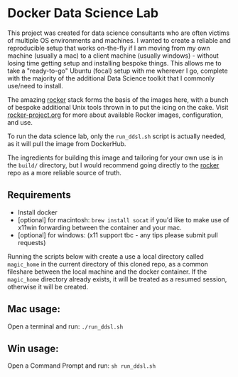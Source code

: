 # Docker Data Science Lab

This project was created for data science consultants who are often victims of multiple OS environments and machines.  I wanted to create a reliable and reproducible setup that works on-the-fly if I am moving from my own machine (usually a mac) to a client machine (usually windows) - without losing time getting setup and installing bespoke things.  This allows me to take a "ready-to-go" Ubuntu (focal) setup with me wherever I go, complete with the majority of the additional Data Science toolkit that I commonly use/need to install.

The amazing [rocker](https://github.com/rocker-org/rocker) stack forms the basis of the images here, with a bunch of bespoke additional Unix tools thrown in to put the icing on the cake.  Visit [rocker-project.org](https://rocker-project.org) for more about available Rocker images, configuration, and use.

To run the data science lab, only the `run_ddsl.sh` script is actually needed, as it will pull the image from DockerHub.

The ingredients for building this image and tailoring for your own use is in the `build/` directory, but I would recommend going directly to the [rocker](https://github.com/rocker-org/rocker) repo as a more reliable source of truth.

## Requirements

- Install docker
- [optional] for macintosh: `brew install socat` if you'd like to make use of x11win forwarding between the container and your mac.
- [optional] for windows: (x11 support tbc - any tips please submit pull requests)

Running the scripts below with create a use a local directory called `magic_home` in the current directory of this cloned repo, as a common fileshare between the local machine and the docker container.  If the `magic_home` directory already exists, it will be treated as a resumed session, otherwise it will be created.

## Mac usage:

Open a terminal and run:
`./run_ddsl.sh`

## Win usage:

Open a Command Prompt and run:
`sh run_ddsl.sh`
